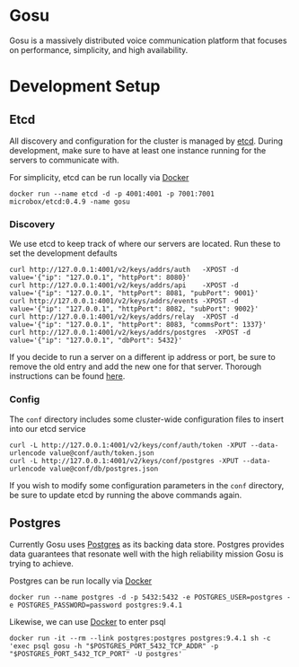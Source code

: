 # Gosu
Gosu is a massively distributed voice communication platform that focuses on performance, simplicity, and high availability.

# Development Setup

## Etcd
All discovery and configuration for the cluster is managed by [etcd](github.com/coreos/etcd). During development, make sure to have at least one instance running for the servers to communicate with.

For simplicity, etcd can be run locally via [Docker](docker.com)

    docker run --name etcd -d -p 4001:4001 -p 7001:7001 microbox/etcd:0.4.9 -name gosu

### Discovery

We use etcd to keep track of where our servers are located. Run these to set the development defaults

    curl http://127.0.0.1:4001/v2/keys/addrs/auth   -XPOST -d value='{"ip": "127.0.0.1", "httpPort": 8080}'
    curl http://127.0.0.1:4001/v2/keys/addrs/api    -XPOST -d value='{"ip": "127.0.0.1", "httpPort": 8081, "pubPort": 9001}'
    curl http://127.0.0.1:4001/v2/keys/addrs/events -XPOST -d value='{"ip": "127.0.0.1", "httpPort": 8082, "subPort": 9002}'
    curl http://127.0.0.1:4001/v2/keys/addrs/relay  -XPOST -d value='{"ip": "127.0.0.1", "httpPort": 8083, "commsPort": 1337}'
    curl http://127.0.0.1:4001/v2/keys/addrs/postgres  -XPOST -d value='{"ip": "127.0.0.1", "dbPort": 5432}'

 If you decide to run a server on a different ip address or port, be sure to remove the old entry and add the new one for that server. Thorough instructions can be found [here](https://github.com/coreos/etcd/blob/master/Documentation/api.md).

### Config

The `conf` directory includes some cluster-wide configuration files to insert into our etcd service

    curl -L http://127.0.0.1:4001/v2/keys/conf/auth/token -XPUT --data-urlencode value@conf/auth/token.json
    curl -L http://127.0.0.1:4001/v2/keys/conf/postgres -XPUT --data-urlencode value@conf/db/postgres.json

If you wish to modify some configuration parameters in the `conf` directory, be sure to update etcd by running the above commands again.

## Postgres
Currently Gosu uses [Postgres](postgresql.org) as its backing data store. Postgres provides data guarantees that resonate well with the high reliability mission Gosu is trying to achieve.

Postgres can be run locally via [Docker](docker.com)

    docker run --name postgres -d -p 5432:5432 -e POSTGRES_USER=postgres -e POSTGRES_PASSWORD=password postgres:9.4.1

Likewise, we can use [Docker](docker.com) to enter psql

    docker run -it --rm --link postgres:postgres postgres:9.4.1 sh -c 'exec psql gosu -h "$POSTGRES_PORT_5432_TCP_ADDR" -p "$POSTGRES_PORT_5432_TCP_PORT" -U postgres'
